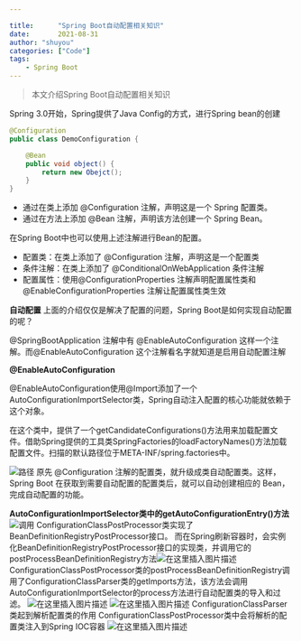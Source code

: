 ```yaml
---

title:      "Spring Boot自动配置相关知识"
date:       2021-08-31
author: "shuyou"
categories: ["Code"]
tags:
    - Spring Boot
---
```


>本文介绍Spring Boot自动配置相关知识

Spring 3.0开始，Spring提供了Java Config的方式，进行Spring bean的创建

```java
@Configuration
public class DemoConfiguration {

    @Bean
    public void object() {
        return new Obejct();
    }
}
```

-   通过在类上添加 @Configuration 注解，声明这是一个 Spring 配置类。
-   通过在方法上添加 @Bean 注解，声明该方法创建一个 Spring Bean。

在Spring Boot中也可以使用上述注解进行Bean的配置。
- 配置类：在类上添加了 @Configuration 注解，声明这是一个配置类
- 条件注解：在类上添加了 @ConditionalOnWebApplication 条件注解
- 配置属性：使用@ConfigurationProperties 注解声明配置属性类和 @EnableConfigurationProperties 注解让配置属性类生效

**自动配置**
上面的介绍仅仅是解决了配置的问题，Spring Boot是如何实现自动配置的呢？

@SpringBootApplication 注解中有 @EnableAutoConfiguration 这样一个注解。而@EnableAutoConfiguration 这个注解看名字就知道是启用自动配置注解

**@EnableAutoConfiguration**

@EnableAutoConfiguration使用@Import添加了一个AutoConfigurationImportSelector类，Spring自动注入配置的核心功能就依赖于这个对象。

在这个类中，提供了一个getCandidateConfigurations()方法用来加载配置文件。借助Spring提供的工具类SpringFactories的loadFactoryNames()方法加载配置文件。扫描的默认路径位于META-INF/spring.factories中。

![路径](https://img-blog.csdnimg.cn/fe0b7e93b6f8456f9ad82229766fd2b5.png?x-oss-process=image/watermark,type_ZHJvaWRzYW5zZmFsbGJhY2s,shadow_50,text_Q1NETiBA5bCP6Iiffg==,size_20,color_FFFFFF,t_70,g_se,x_16)
原先 @Configuration 注解的配置类，就升级成类自动配置类。这样，Spring Boot 在获取到需要自动配置的配置类后，就可以自动创建相应的 Bean，完成自动配置的功能。

**AutoConfigurationImportSelector类中的getAutoConfigurationEntry()方法**
![调用](https://img-blog.csdnimg.cn/c09e11c57e284300b8455b44ca0d5c5a.png?x-oss-process=image/watermark,type_ZHJvaWRzYW5zZmFsbGJhY2s,shadow_50,text_Q1NETiBA5bCP6Iiffg==,size_20,color_FFFFFF,t_70,g_se,x_16)
ConfigurationClassPostProcessor类实现了BeanDefinitionRegistryPostProcessor接口。
而在Spring刷新容器时，会实例化BeanDefinitionRegistryPostProcessor接口的实现类，并调用它的postProcessBeanDefinitionRegistry方法![在这里插入图片描述](https://img-blog.csdnimg.cn/aaecee23da974280bcb19eea091121f1.png?x-oss-process=image/watermark,type_ZHJvaWRzYW5zZmFsbGJhY2s,shadow_50,text_Q1NETiBA5bCP6Iiffg==,size_20,color_FFFFFF,t_70,g_se,x_16)
ConfigurationClassPostProcessor类的postProcessBeanDefinitionRegistry调用了ConfigurationClassParser类的getImports方法，该方法会调用AutoConfigurationImportSelector的process方法进行自动配置类的导入和过滤。
![在这里插入图片描述](https://img-blog.csdnimg.cn/95f64ef39d724bae9d44fd3fb162aa7d.png?x-oss-process=image/watermark,type_ZHJvaWRzYW5zZmFsbGJhY2s,shadow_50,text_Q1NETiBA5bCP6Iiffg==,size_20,color_FFFFFF,t_70,g_se,x_16)
![在这里插入图片描述](https://img-blog.csdnimg.cn/56cf8eb4a7a44b03ba4035307b4d3269.png?x-oss-process=image/watermark,type_ZHJvaWRzYW5zZmFsbGJhY2s,shadow_50,text_Q1NETiBA5bCP6Iiffg==,size_20,color_FFFFFF,t_70,g_se,x_16)
ConfigurationClassParser类起到解析配置类的作用
ConfigurationClassPostProcessor类中会将解析的配置类注入到Spring IOC容器
![在这里插入图片描述](https://img-blog.csdnimg.cn/f55d8a3dcc0d4331a675e154a5e2c5b8.png?x-oss-process=image/watermark,type_ZHJvaWRzYW5zZmFsbGJhY2s,shadow_50,text_Q1NETiBA5bCP6Iiffg==,size_20,color_FFFFFF,t_70,g_se,x_16)
